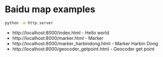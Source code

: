 # Baidu map examples

```sh
python -m http.server
```

- http://localhost:8000/index.html - Hello world
- http://localhost:8000/marker.html - Marker
- http://localhost:8000/marker_harbindong.html - Marker Harbin Dong
- http://localhost:8000/geocoder_getpoint.html - Geocoder get point
